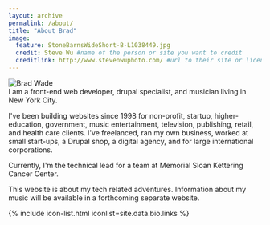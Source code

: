```yaml
---
layout: archive
permalink: /about/
title: "About Brad"
image:
  feature: StoneBarnsWideShort-B-L1038449.jpg
  credit: Steve Wu #name of the person or site you want to credit
  creditlink: http://www.stevenwuphoto.com/ #url to their site or licensing
---
```


<div class="bio">
  <img src="{{ site.url }}/images/{{ site.data.bio.image }}" alt="Brad Wade" class="bio__image">
  <div class="bio__text" markdown="1">
I am a front-end web developer, drupal specialist, and musician living in New York City.

I've been building websites since 1998 for non-profit, startup, higher-education, government, music entertainment, television, publishing, retail, and health care clients. I've freelanced, ran my own business, worked at small start-ups, a Drupal shop, a digital agency, and for large international corporations.

Currently, I'm the technical lead for a team at Memorial Sloan Kettering Cancer Center.

This website is about my tech related adventures. Information about my music will be available in a forthcoming separate website.
  </div>
  <div class="bio__links">
    {% include icon-list.html iconlist=site.data.bio.links %}
  </div>
</div>
